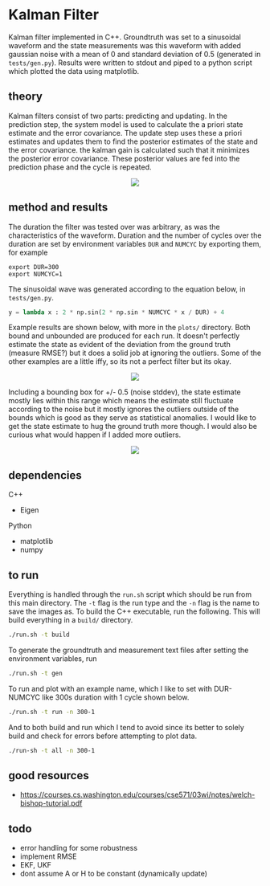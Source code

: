 # Kalman Filter

Kalman filter implemented in C++. Groundtruth was set to a sinusoidal waveform and the state measurements was this waveform with added gaussian noise with a mean of 0 and standard deviation of 0.5 (generated in `tests/gen.py`). Results were written to stdout and piped to a python script which plotted the data using matplotlib. 

## theory

Kalman filters consist of two parts: predicting and updating. In the prediction step, the system model is used to calculate the a priori state estimate and the error covariance. The update step uses these a priori estimates and updates them to find the posterior estimates of the state and the error covariance. the kalman gain is calculated such that it minimizes the posterior error covariance. These posterior values are fed into the prediction phase and the cycle is repeated. 

<p align="center"><img src="https://raw.githubusercontent.com/onlycase/kalman-filter/master/assets/diagram.png"/></p>


## method and results

The duration the filter was tested over was arbitrary, as was the characteristics of the waveform. Duration and the number of cycles over the duration are set by environment variables `DUR` and `NUMCYC` by exporting them, for example

```
export DUR=300
export NUMCYC=1
```

The sinusoidal wave was generated according to the equation below, in `tests/gen.py`. 

```python
y = lambda x : 2 * np.sin(2 * np.sin * NUMCYC * x / DUR) + 4
```

Example results are shown below, with more in the `plots/` directory. Both bound and unbounded are produced for each run. It doesn't perfectly estimate the state as evident of the deviation from the ground truth (measure RMSE?) but it does a solid job at ignoring the outliers. Some of the other examples are a little iffy, so its not a perfect filter but its okay.

<p align="center"><img src="https://raw.githubusercontent.com/onlycase/kalman-filter/master/plots/kalman_300-1.png"/></p>


Including a bounding box for +/- 0.5 (noise stddev), the state estimate mostly lies within this range which means the estimate still fluctuate according to the noise but it mostly ignores the outliers outside of the bounds which is good as they serve as statistical anomalies. I would like to get the state estimate to hug the ground truth more though. I would also be curious what would happen if I added more outliers.

<p align="center"><img src="https://raw.githubusercontent.com/onlycase/kalman-filter/master/plots/kalmanbounds_300-1.png"/></p>

## dependencies

C++
* Eigen

Python
* matplotlib
* numpy


## to run

Everything is handled through the `run.sh` script which should be run from this main directory. The `-t` flag is the run type and the `-n` flag is the name to save the images as. To build the C++ executable, run the following. This will build everything in a `build/` directory. 

```bash
./run.sh -t build
```

To generate the groundtruth and measurement text files after setting the environment variables, run

```bash
./run.sh -t gen
```

To run and plot with an example name, which I like to set with DUR-NUMCYC like 300s duration with 1 cycle shown below.

```bash
./run.sh -t run -n 300-1
```

And to both build and run which I tend to avoid since its better to solely build and check for errors before attempting to plot data.

```bash
./run-sh -t all -n 300-1
```

## good resources
* https://courses.cs.washington.edu/courses/cse571/03wi/notes/welch-bishop-tutorial.pdf

## todo
* error handling for some robustness
* implement RMSE
* EKF, UKF
* dont assume A or H to be constant (dynamically update)
